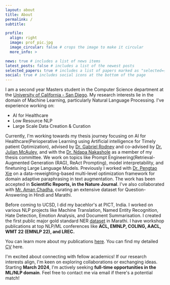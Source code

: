 ```yaml
---
layout: about
title: About
permalink: /
subtitle: 

profile:
  align: right
  image: prof_pic.jpg
  image_circular: false # crops the image to make it circular
  more_info: >

news: true # includes a list of news items
latest_posts: false # includes a list of the newest posts
selected_papers: true # includes a list of papers marked as "selected={true}"
social: true # includes social icons at the bottom of the page
---
```


I am a second year Masters student in the Computer Science department at the [University of California - San Diego](https://ucsd.edu/). My research interests lie in the domain of Machine Learning, particularly Natural Language Processing. I've experience working on:
- AI for Healthcare
- Low Resource NLP
- Large Scale Data Creation & Curation

 Currently, I'm working towards my thesis journey focusing on AI for Healthcare(Perioperative Learning using Artificial intelligence for Timely patient Optimization), advised by [Dr. Gabriel Rodney](https://profiles.ucsd.edu/rodney.gabriel) and co-advised by [Dr. Julian McAuley](https://cseweb.ucsd.edu/~jmcauley/), and with the [Dr. Ndapa Nakashole](https://ndapa.us/) as a member of my thesis committee. We work on topics like Prompt Engineering(Retrieval-Augmented Generation (RAG), ReAct Prompting), model interpretability, and finetuning Large Language Models. Previously I worked with [Dr. Pengtao Xie](https://pengtaoxie.github.io/) on a data-reweighting-based multi-level optimization framework for domain adaptive paraphrasing in text augmentation. The work has been accepted in **Scientific Reports, in the Nature Journal**. I've also collaborated with [Mr. Aman Chadha](https://amanchadha.com/), curating an extensive dataset for Question-Answering in Hindi and Marathi. 
 
Before coming to UCSD, I did my bacehlor's at PICT, India. I worked on various NLP projects like Machine Translation, Named Entity Recognition, Hate Detection, Emotion Analysis, and Document Summarisation. I created the first public major gold standard NER [dataset](https://arxiv.org/pdf/2204.06029.pdf) in Marathi. I have workshop publications at top NLP/ML conferences like **ACL, EMNLP, COLING, AACL, WMT 22 (EMNLP 22), and LREC.**

You can learn more about my publications [here](). You can find my detailed [CV](./assets/pdf/CV_Onkar_Litake.pdf) here.

I'm excited about connecting with fellow academics! If our research interests align, I'm keen on exploring collaborations or exchanging ideas. Starting **March 2024**, I'm actively seeking **full-time opportunities in the ML/NLP domain**. Feel free to contact me via email if there's a potential match!